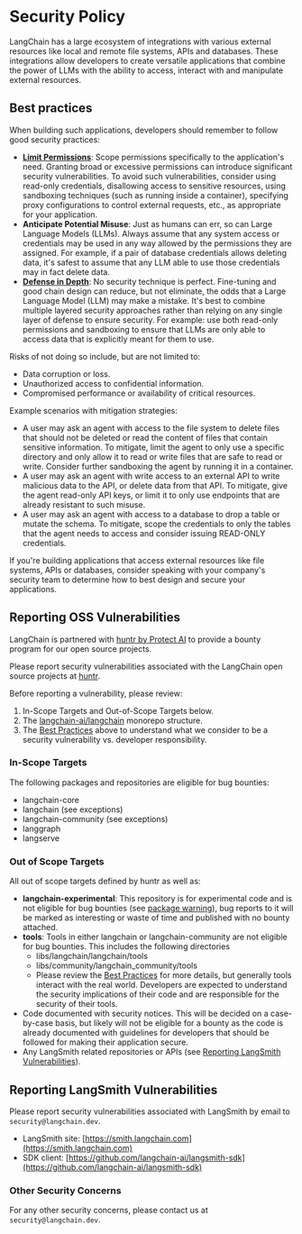 # Security Policy

LangChain has a large ecosystem of integrations with various external resources like local and remote file systems, APIs and databases. These integrations allow developers to create versatile applications that combine the power of LLMs with the ability to access, interact with and manipulate external resources.

## Best practices

When building such applications, developers should remember to follow good security practices:

* [**Limit Permissions**](https://en.wikipedia.org/wiki/Principle_of_least_privilege): Scope permissions specifically to the application's need. Granting broad or excessive permissions can introduce significant security vulnerabilities. To avoid such vulnerabilities, consider using read-only credentials, disallowing access to sensitive resources, using sandboxing techniques (such as running inside a container), specifying proxy configurations to control external requests, etc., as appropriate for your application.
* **Anticipate Potential Misuse**: Just as humans can err, so can Large Language Models (LLMs). Always assume that any system access or credentials may be used in any way allowed by the permissions they are assigned. For example, if a pair of database credentials allows deleting data, it's safest to assume that any LLM able to use those credentials may in fact delete data.
* [**Defense in Depth**](https://en.wikipedia.org/wiki/Defense_in_depth_(computing)): No security technique is perfect. Fine-tuning and good chain design can reduce, but not eliminate, the odds that a Large Language Model (LLM) may make a mistake. It's best to combine multiple layered security approaches rather than relying on any single layer of defense to ensure security. For example: use both read-only permissions and sandboxing to ensure that LLMs are only able to access data that is explicitly meant for them to use.

Risks of not doing so include, but are not limited to:

* Data corruption or loss.
* Unauthorized access to confidential information.
* Compromised performance or availability of critical resources.

Example scenarios with mitigation strategies:

* A user may ask an agent with access to the file system to delete files that should not be deleted or read the content of files that contain sensitive information. To mitigate, limit the agent to only use a specific directory and only allow it to read or write files that are safe to read or write. Consider further sandboxing the agent by running it in a container.
* A user may ask an agent with write access to an external API to write malicious data to the API, or delete data from that API. To mitigate, give the agent read-only API keys, or limit it to only use endpoints that are already resistant to such misuse.
* A user may ask an agent with access to a database to drop a table or mutate the schema. To mitigate, scope the credentials to only the tables that the agent needs to access and consider issuing READ-ONLY credentials.

If you're building applications that access external resources like file systems, APIs or databases, consider speaking with your company's security team to determine how to best design and secure your applications.

## Reporting OSS Vulnerabilities

LangChain is partnered with [huntr by Protect AI](https://huntr.com/) to provide
a bounty program for our open source projects.

Please report security vulnerabilities associated with the LangChain
open source projects at [huntr](https://huntr.com/bounties/disclose/?target=https%3A%2F%2Fgithub.com%2Flangchain-ai%2Flangchain&validSearch=true).

Before reporting a vulnerability, please review:

1) In-Scope Targets and Out-of-Scope Targets below.
2) The [langchain-ai/langchain](https://python.langchain.com/docs/contributing/repo_structure) monorepo structure.
3) The [Best Practices](#best-practices) above to understand what we consider to be a security vulnerability vs. developer responsibility.

### In-Scope Targets

The following packages and repositories are eligible for bug bounties:

* langchain-core
* langchain (see exceptions)
* langchain-community (see exceptions)
* langgraph
* langserve

### Out of Scope Targets

All out of scope targets defined by huntr as well as:

* **langchain-experimental**: This repository is for experimental code and is not
  eligible for bug bounties (see [package warning](https://pypi.org/project/langchain-experimental/)), bug reports to it will be marked as interesting or waste of
  time and published with no bounty attached.
* **tools**: Tools in either langchain or langchain-community are not eligible for bug
  bounties. This includes the following directories
  * libs/langchain/langchain/tools
  * libs/community/langchain_community/tools
  * Please review the [Best Practices](#best-practices)
    for more details, but generally tools interact with the real world. Developers are
    expected to understand the security implications of their code and are responsible
    for the security of their tools.
* Code documented with security notices. This will be decided on a case-by-case basis, but likely will not be eligible for a bounty as the code is already
  documented with guidelines for developers that should be followed for making their
  application secure.
* Any LangSmith related repositories or APIs (see [Reporting LangSmith Vulnerabilities](#reporting-langsmith-vulnerabilities)).

## Reporting LangSmith Vulnerabilities

Please report security vulnerabilities associated with LangSmith by email to `security@langchain.dev`.

* LangSmith site: [https://smith.langchain.com](https://smith.langchain.com)
* SDK client: [https://github.com/langchain-ai/langsmith-sdk](https://github.com/langchain-ai/langsmith-sdk)

### Other Security Concerns

For any other security concerns, please contact us at `security@langchain.dev`.
